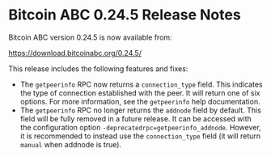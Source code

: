 # Bitcoin ABC 0.24.5 Release Notes

Bitcoin ABC version 0.24.5 is now available from:

  <https://download.bitcoinabc.org/0.24.5/>

This release includes the following features and fixes:

- The `getpeerinfo` RPC now returns a `connection_type` field. This indicates
  the type of connection established with the peer. It will return one of six
  options. For more information, see the `getpeerinfo` help documentation.
- The `getpeerinfo` RPC no longer returns the `addnode` field by default. This
  field will be fully removed in a future release.  It can be accessed
  with the configuration option `-deprecatedrpc=getpeerinfo_addnode`. However,
  it is recommended to instead use the `connection_type` field (it will return
  `manual` when addnode is true).
